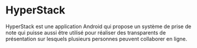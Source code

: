 # HyperStack
HyperStack est une application Android qui propose un système de prise de note qui puisse aussi être utilisé pour réaliser des transparents de présentation sur lesquels plusieurs personnes peuvent collaborer en ligne.
